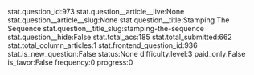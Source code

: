 stat.question_id:973
stat.question__article__live:None
stat.question__article__slug:None
stat.question__title:Stamping The Sequence
stat.question__title_slug:stamping-the-sequence
stat.question__hide:False
stat.total_acs:185
stat.total_submitted:662
stat.total_column_articles:1
stat.frontend_question_id:936
stat.is_new_question:False
status:None
difficulty.level:3
paid_only:False
is_favor:False
frequency:0
progress:0
